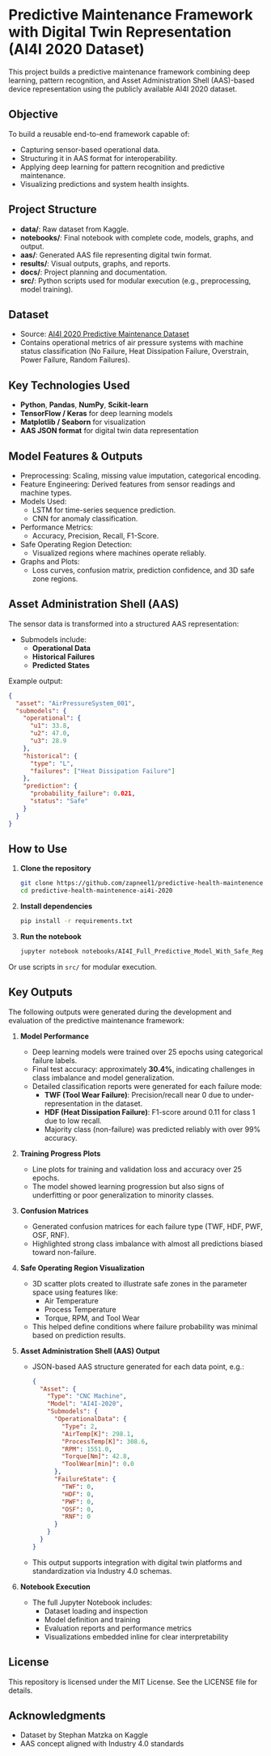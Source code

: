 # Predictive Maintenance Framework with Digital Twin Representation (AI4I 2020 Dataset)

This project builds a predictive maintenance framework combining deep learning, pattern recognition, and Asset Administration Shell (AAS)-based device representation using the publicly available AI4I 2020 dataset.

## Objective

To build a reusable end-to-end framework capable of:
- Capturing sensor-based operational data.
- Structuring it in AAS format for interoperability.
- Applying deep learning for pattern recognition and predictive maintenance.
- Visualizing predictions and system health insights.


## Project Structure

- **data/**: Raw dataset from Kaggle.
- **notebooks/**: Final notebook with complete code, models, graphs, and output.
- **aas/**: Generated AAS file representing digital twin format.
- **results/**: Visual outputs, graphs, and reports.
- **docs/**: Project planning and documentation.
- **src/**: Python scripts used for modular execution (e.g., preprocessing, model training).


## Dataset

- Source: [AI4I 2020 Predictive Maintenance Dataset](https://www.kaggle.com/datasets/stephanmatzka/predictive-maintenance-dataset-ai4i-2020)
- Contains operational metrics of air pressure systems with machine status classification (No Failure, Heat Dissipation Failure, Overstrain, Power Failure, Random Failures).


## Key Technologies Used

- **Python**, **Pandas**, **NumPy**, **Scikit-learn**
- **TensorFlow / Keras** for deep learning models
- **Matplotlib / Seaborn** for visualization
- **AAS JSON format** for digital twin data representation


## Model Features & Outputs

- Preprocessing: Scaling, missing value imputation, categorical encoding.
- Feature Engineering: Derived features from sensor readings and machine types.
- Models Used:
  - LSTM for time-series sequence prediction.
  - CNN for anomaly classification.
- Performance Metrics:
  - Accuracy, Precision, Recall, F1-Score.
- Safe Operating Region Detection:
  - Visualized regions where machines operate reliably.
- Graphs and Plots:
  - Loss curves, confusion matrix, prediction confidence, and 3D safe zone regions.


## Asset Administration Shell (AAS)

The sensor data is transformed into a structured AAS representation:
- Submodels include:
  - **Operational Data**
  - **Historical Failures**
  - **Predicted States**

Example output:
```json
{
  "asset": "AirPressureSystem_001",
  "submodels": {
    "operational": {
      "u1": 33.8,
      "u2": 47.0,
      "u3": 28.9
    },
    "historical": {
      "type": "L",
      "failures": ["Heat Dissipation Failure"]
    },
    "prediction": {
      "probability_failure": 0.021,
      "status": "Safe"
    }
  }
}
```


## How to Use

1. **Clone the repository**
   ```bash
   git clone https://github.com/zapneel1/predictive-health-maintenence-ai4i-2020.git
   cd predictive-health-maintenence-ai4i-2020
   ```

2. **Install dependencies**
   ```bash
   pip install -r requirements.txt
   ```

3. **Run the notebook**
   ```bash
   jupyter notebook notebooks/AI4I_Full_Predictive_Model_With_Safe_Region_with_outputs_final.ipynb
   ```

Or use scripts in `src/` for modular execution.

## Key Outputs

The following outputs were generated during the development and evaluation of the predictive maintenance framework:

1. **Model Performance**
   - Deep learning models were trained over 25 epochs using categorical failure labels.
   - Final test accuracy: approximately **30.4%**, indicating challenges in class imbalance and model generalization.
   - Detailed classification reports were generated for each failure mode:
     - **TWF (Tool Wear Failure)**: Precision/recall near 0 due to under-representation in the dataset.
     - **HDF (Heat Dissipation Failure)**: F1-score around 0.11 for class 1 due to low recall.
     - Majority class (non-failure) was predicted reliably with over 99% accuracy.

2. **Training Progress Plots**
   - Line plots for training and validation loss and accuracy over 25 epochs.
   - The model showed learning progression but also signs of underfitting or poor generalization to minority classes.

3. **Confusion Matrices**
   - Generated confusion matrices for each failure type (TWF, HDF, PWF, OSF, RNF).
   - Highlighted strong class imbalance with almost all predictions biased toward non-failure.

4. **Safe Operating Region Visualization**
   - 3D scatter plots created to illustrate safe zones in the parameter space using features like:
     - Air Temperature
     - Process Temperature
     - Torque, RPM, and Tool Wear
   - This helped define conditions where failure probability was minimal based on prediction results.

5. **Asset Administration Shell (AAS) Output**
   - JSON-based AAS structure generated for each data point, e.g.:
     ```json
     {
       "Asset": {
         "Type": "CNC Machine",
         "Model": "AI4I-2020",
         "Submodels": {
           "OperationalData": {
             "Type": 2,
             "AirTemp[K]": 298.1,
             "ProcessTemp[K]": 308.6,
             "RPM": 1551.0,
             "Torque[Nm]": 42.8,
             "ToolWear[min]": 0.0
           },
           "FailureState": {
             "TWF": 0,
             "HDF": 0,
             "PWF": 0,
             "OSF": 0,
             "RNF": 0
           }
         }
       }
     }
     ```
   - This output supports integration with digital twin platforms and standardization via Industry 4.0 schemas.

6. **Notebook Execution**
   - The full Jupyter Notebook includes:
     - Dataset loading and inspection
     - Model definition and training
     - Evaluation reports and performance metrics
     - Visualizations embedded inline for clear interpretability


## License

This repository is licensed under the MIT License. See the LICENSE file for details.

## Acknowledgments

- Dataset by Stephan Matzka on Kaggle
- AAS concept aligned with Industry 4.0 standards
